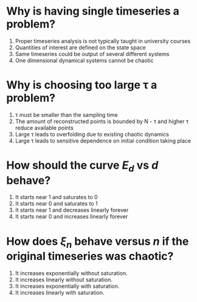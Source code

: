 # Why is having single timeseries a problem?
1. Proper timeseries analysis is not typically taught in university courses
1. Quantities of interest are defined on the state space
1. Same timeseries could be output of several different systems
1. One dimensional dynamical systems cannot be chaotic

# Why is choosing too large τ a problem?
1. τ must be smaller than the sampling time
1. The amount of reconstructed points is bounded by N - τ and higher τ reduce available points
1. Large τ leads to overfolding due to existing chaotic dynamics
1. Large τ leads to sensitive dependence on initial condition taking place

# How should the curve $E_d$ vs $d$ behave?
1. It starts near 1 and saturates to 0
1. It starts near 0 and saturates to 1
1. It starts near 1 and decreases linearly forever
1. It starts near 0 and increases linearly forever

# How does $\xi_n$ behave versus $n$ if the original timeseries was chaotic?
1. It increases exponentially without saturation.
1. It increases linearly without saturation.
1. It increases exponentially with saturation.
1. It increases linearly with saturation.
